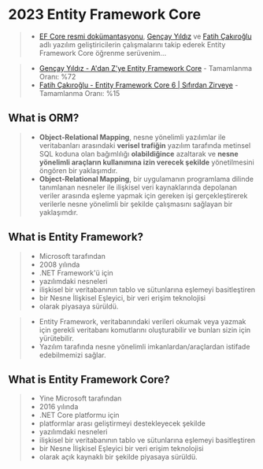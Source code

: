 # 2023 Entity Framework Core

> - [EF Core resmi dokümantasyonu](https://learn.microsoft.com/en-us/ef/core/), [Gençay Yıldız](https://www.linkedin.com/in/gen%C3%A7ay-y%C4%B1ld%C4%B1z-a1453987/) ve [Fatih Çakıroğlu](https://www.linkedin.com/in/fatih-%C3%A7ak%C4%B1ro%C4%9Flu-a5419a18a) adlı yazılım geliştiricilerin çalışmalarını takip ederek Entity Framework Core öğrenme serüvenim...

> - [Gençay Yıldız - A'dan Z'ye Entity Framework Core](https://www.youtube.com/playlist?list=PLQVXoXFVVtp1o3nq3-IXv42bPaFlzroBE) - Tamamlanma Oranı: %72
> - [Fatih Çakıroğlu - Entity Framework Core 6 | Sıfırdan Zirveye](https://www.udemy.com/course/entity-framework-core-sifirdan-zirveye/) - Tamamlanma Oranı: %15

## What is ORM?

> - **Object-Relational Mapping**, nesne yönelimli yazılımlar ile veritabanları arasındaki **verisel trafiğin** yazılım tarafında metinsel SQL koduna olan bağımlılığı **olabildiğince** azaltarak ve **nesne yönelimli araçların kullanımına izin verecek şekilde** yönetilmesini öngören bir yaklaşımdır.
> - **Object-Relational Mapping**, bir uygulamanın programlama dilinde tanımlanan nesneler ile ilişkisel veri kaynaklarında depolanan veriler arasında eşleme yapmak için gereken işi gerçekleştirerek verilerle nesne yönelimli bir şekilde çalışmasını sağlayan bir yaklaşımdır.

## What is Entity Framework?

> - Microsoft tarafından
> - 2008 yılında
> - .NET Framework'ü için
> - yazılımdaki nesneleri
> - ilişkisel bir veritabanının tablo ve sütunlarına eşlemeyi basitleştiren
> - bir Nesne İlişkisel Eşleyici, bir veri erişim teknolojisi
> - olarak piyasaya sürüldü.

> - Entity Framework, veritabanındaki verileri okumak veya yazmak için gerekli veritabanı komutlarını oluşturabilir ve bunları sizin için yürütebilir.
> - Yazılım tarafında nesne yönelimli imkanlardan/araçlardan istifade edebilmemizi sağlar.

## What is Entity Framework Core?

> - Yine Microsoft tarafından
> - 2016 yılında
> - .NET Core platformu için
> - platformlar arası geliştirmeyi destekleyecek şekilde
> - yazılımdaki nesneleri
> - ilişkisel bir veritabanının tablo ve sütunlarına eşlemeyi basitleştiren
> - bir Nesne İlişkisel Eşleyici bir veri erişim teknolojisi
> - olarak açık kaynaklı bir şekilde piyasaya sürüldü.
